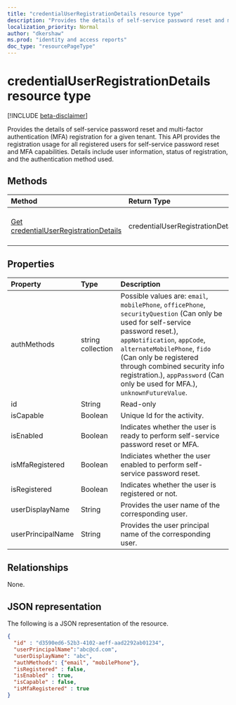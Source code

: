 ```yaml
---
title: "credentialUserRegistrationDetails resource type"
description: "Provides the details of self-service password reset and multi-factor authentication (MFA) registration for a given tenant."
localization_priority: Normal
author: "dkershaw"
ms.prod: "identity and access reports"
doc_type: "resourcePageType"
---
```


# credentialUserRegistrationDetails resource type

[!INCLUDE [beta-disclaimer](../../includes/beta-disclaimer.md)]

Provides the details of self-service password reset and multi-factor authentication (MFA) registration for a given tenant. This API provides the registration usage for all registered users for self-service password reset and MFA capabilities. Details include user information, status of registration, and the authentication method used.

## Methods

| Method       | Return Type | Description |
|:-------------|:------------|:------------|
| [Get credentialUserRegistrationDetails](../api/reportroot--list-credentialuserregistrationdetails.md) | credentialUserRegistrationDetails | Read properties and relationships of a credentialUserRegistrationDetails object. |

## Properties

| Property     | Type        | Description |
|:-------------|:------------|:------------|
| authMethods | string collection | Possible values are: `email`, `mobilePhone`, `officePhone`, `securityQuestion` (Can only be used for self-service password reset.), `appNotification`, `appCode`, `alternateMobilePhone`, `fido` (Can only be registered through combined security info registration.), `appPassword` (Can only be used for MFA.), `unknownFutureValue`. |
| id | String | Read-only |
| isCapable | Boolean | Unique Id for the activity. |
| isEnabled | Boolean | Indicates whether the user is ready to perform self-service password reset or MFA. |
| isMfaRegistered | Boolean | Indiciates whether the user enabled to perform self-service password reset. |
| isRegistered | Boolean | Indicates whether the user is registered or not. |
| userDisplayName | String | Provides the user name of the corresponding user. |
| userPrincipalName | String | Provides the user principal name of the corresponding user. |

## Relationships

None.

## JSON representation

The following is a JSON representation of the resource.

<!-- {
  "blockType": "resource",
  "optionalProperties": [

  ],
  "@odata.type": "microsoft.graph.credentialUserRegistrationDetails",
  "baseType": "",
  "keyProperty": "id"
}-->

```json
{
  "id" : "d3590ed6-52b3-4102-aeff-aad2292ab01234",
  "userPrincipalName":"abc@cd.com",
  "userDisplayName": "abc",
  "authMethods": {"email", "mobilePhone"},
  "isRegistered" : false,
  "isEnabled" : true,
  "isCapable" : false,
  "isMfaRegistered" : true
}
```

<!-- uuid: 16cd6b66-4b1a-43a1-adaf-3a886856ed98
2019-02-04 14:57:30 UTC -->
<!-- {
  "type": "#page.annotation",
  "description": "credentialUserRegistrationDetails resource",
  "keywords": "",
  "section": "documentation",
  "tocPath": ""
}-->